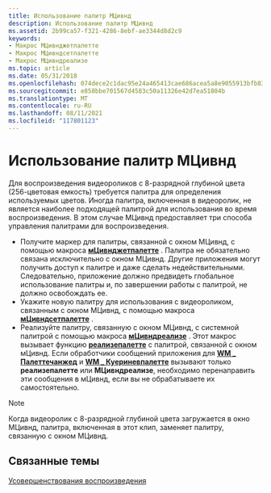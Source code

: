 ```yaml
---
title: Использование палитр МЦивнд
description: Использование палитр МЦивнд
ms.assetid: 2b99ca57-f321-4286-8ebf-ae3344d8d2c9
keywords:
- Макрос МЦивнджетпалетте
- Макрос МЦивндсетпалетте
- Макрос МЦивндреализе
ms.topic: article
ms.date: 05/31/2018
ms.openlocfilehash: 074dece2c1dac95e24a465413cae686acea5a8e9055913bfb832341efdb12c1a
ms.sourcegitcommit: e858bbe701567d4583c50a11326e42d7ea51804b
ms.translationtype: MT
ms.contentlocale: ru-RU
ms.lasthandoff: 08/11/2021
ms.locfileid: "117801123"
---
```

# <a name="using-mciwnd-palettes"></a>Использование палитр МЦивнд

Для воспроизведения видеороликов с 8-разрядной глубиной цвета (256-цветовая емкость) требуется палитра для определения используемых цветов. Иногда палитра, включенная в видеоролик, не является наиболее подходящей палитрой для использования во время воспроизведения. В этом случае МЦивнд предоставляет три способа управления палитрами для воспроизведения.

-   Получите маркер для палитры, связанной с окном МЦивнд, с помощью макроса [**мЦивнджетпалетте**](/windows/desktop/api/Vfw/nf-vfw-mciwndgetpalette) . Палитра не обязательно связана исключительно с окном МЦивнд. Другие приложения могут получить доступ к палитре и даже сделать недействительными. Следовательно, приложение должно предвидеть глобальное использование палитры и, по завершении работы с палитрой, не должно освобождать ее.
-   Укажите новую палитру для использования с видеороликом, связанным с окном МЦивнд, с помощью макроса [**мЦивндсетпалетте**](/windows/desktop/api/Vfw/nf-vfw-mciwndsetpalette) .
-   Реализуйте палитру, связанную с окном МЦивнд, с системной палитрой с помощью макроса [**мЦивндреализе**](/windows/desktop/api/Vfw/nf-vfw-mciwndrealize) . Этот макрос вызывает функцию [**реализепалетте**](/windows/desktop/api/wingdi/nf-wingdi-realizepalette) с палитрой, связанной с окном мЦивнд. Если обработчики сообщений приложения для [**WM \_ Палеттечанжед**](/windows/desktop/gdi/wm-palettechanged) и [**WM \_ Куериневпалетте**](/windows/desktop/gdi/wm-querynewpalette) вызывают только **реализепалетте** или **МЦивндреализе**, необходимо перенаправить эти сообщения в мЦивнд, если вы не обрабатываете их самостоятельно.

> [!Note]  
> Когда видеоролик с 8-разрядной глубиной цвета загружается в окно МЦивнд, палитра, включенная в этот клип, заменяет палитру, связанную с окном МЦивнд.

 

## <a name="related-topics"></a>Связанные темы

<dl> <dt>

[Усовершенствования воспроизведения](playback-enhancements.md)
</dt> </dl>

 

 